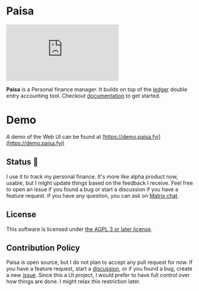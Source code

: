 # Paisa

[![Matrix](https://img.shields.io/matrix/paisa%3Amatrix.org?logo=matrix)](https://matrix.to/#/#paisa:matrix.org)

**Paisa** is a Personal finance manager. It builds on
top of the [ledger](https://www.ledger-cli.org/) double entry accounting tool. Checkout
[documentation](https://paisa.fyi) to get started.

# Demo

A demo of the Web UI can be found at [https://demo.paisa.fyi](https://demo.paisa.fyi)

## Status 🔎

I use it to track my personal finance. It's more like alpha product
now, usable, but I might update things based on the feedback I
receive. Feel free to open an issue if you found a bug or start a
discussion if you have a feature request. If you have any question,
you can ask on [Matrix chat](https://matrix.to/#/#paisa:matrix.org).

## License

This software is licensed under [the AGPL 3 or later license](./COPYING).

## Contribution Policy

Paisa is open source, but I do not plan to accept any pull request for
now. If you have a feature request, start a [discussion](https://github.com/ananthakumaran/paisa/discussions), or if you
found a bug, create a new [issue](https://github.com/ananthakumaran/paisa/issues). Since this a UI project, I would
prefer to have full control over how things are done. I might relax
this restriction later.
